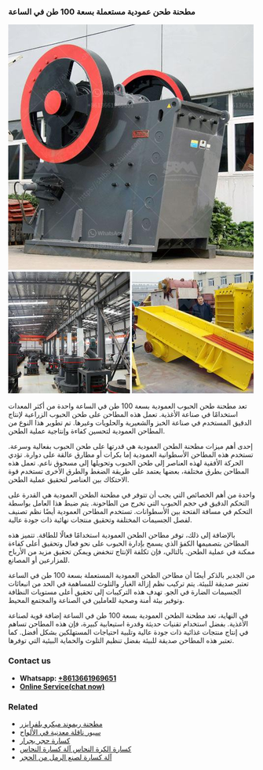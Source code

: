 <h3>مطحنة طحن عمودية مستعملة بسعة 100 طن في الساعة</h3><img src='1701854119.jpg' alt=''><p>تعد مطحنة طحن الحبوب العمودية بسعة 100 طن في الساعة واحدة من أكثر المعدات استخدامًا في صناعة الأغذية. تعمل هذه المطاحن على طحن الحبوب الزراعية لإنتاج الدقيق المستخدم في صناعة الخبز والشعيرية والحلويات وغيرها. تم تطوير هذا النوع من المطاحن العمودية لتحسين كفاءة وإنتاجية عملية الطحن.</p><p>إحدى أهم ميزات مطحنة الطحن العمودية هي قدرتها على طحن الحبوب بفعالية وسرعة. تستخدم هذه المطاحن الأسطوانية العمودية إما بكرات أو مطارق عالقة على دوارة. تؤدي الحركة الأفقية لهذه العناصر إلى طحن الحبوب وتحويلها إلى مسحوق ناعم. تعمل هذه المطاحن بطرق مختلفة، بعضها يعتمد على طريقة الضغط والطرق الأخرى تستخدم قوة الاحتكاك بين العناصر لتحقيق عملية الطحن.</p><p>واحدة من أهم الخصائص التي يجب أن تتوفر في مطحنة الطحن العمودية هي القدرة على التحكم الدقيق في حجم الحبوب التي تخرج من الطاحونة. يتم ضبط هذا العامل بواسطة التحكم في مسافة الفتحة بين الأسطوانات. تستخدم المطاحن العمودية أيضًا نظم تصنيف لفصل الجسيمات المختلفة وتحقيق منتجات نهائية ذات جودة عالية.</p><p>بالإضافة إلى ذلك، توفر مطاحن الطحن العمودية استخدامًا فعالًا للطاقة. تتميز هذه المطاحن بتصميمها الكفؤ الذي يسمح بإدارة الحبوب على نحو فعال وتحقيق أعلى كفاءة ممكنة في عملية الطحن. بالتالي، فإن تكلفة الإنتاج تنخفض ويمكن تحقيق مزيد من الأرباح للمزارعين أو المصانع.</p><p>من الجدير بالذكر أيضًا أن مطاحن الطحن العمودية المستعملة بسعة 100 طن في الساعة تعتبر صديقة للبيئة. يتم تركيب نظم إزالة الغبار والتلوث للمساهمة في الحد من انبعاثات الجسيمات الضارة في الجو. تهدف هذه التركيبات إلى تحقيق أعلى مستويات النظافة وتوفير بيئة أمنة وصحية للعاملين في الصناعة والمجتمع المحيط.</p><p>في النهاية، تعد مطحنة الطحن العمودية بسعة 100 طن في الساعة إضافة قوية لصناعة الأغذية. بفضل استخدام تقنيات حديثة وقدرة استيعابية كبيرة، فإن هذه المطاحن تساهم في إنتاج منتجات غذائية ذات جودة عالية وتلبية احتياجات المستهلكين بشكل أفضل. كما تعتبر هذه المطاحن صديقة للبيئة بفضل تنظيم التلوث والحماية البيئية التي توفرها.</p><h3>Contact us</h3><ul><li><strong>Whatsapp:&nbsp;<a href="https://wa.me/8613661969651">+8613661969651</a></strong></li><li><a href="https://swt.shibang-china.com/?git&amp;zhl&amp;مطحنة طحن عمودية مستعملة بسعة 100 طن في الساعة"><strong>Online Service(chat now)</strong></a></li></ul><h3>Related</h3><ul><li><a href='مطحنة ريموند ميكرو بلفرايزر.md'>مطحنة ريموند ميكرو بلفرايزر</a></li><li><a href='سيور ناقلة معدنية في الألواح.md'>سيور ناقلة معدنية في الألواح</a></li><li><a href='كسارة حجر بجرار.md'>كسارة حجر بجرار</a></li><li><a href='كسارة الكرة النحاس آلة كسارة النحاس.md'>كسارة الكرة النحاس آلة كسارة النحاس</a></li><li><a href='آلة كسارة لصنع الرمل من الحجر.md'>آلة كسارة لصنع الرمل من الحجر</a></li></ul>